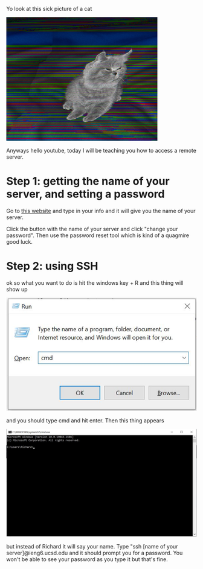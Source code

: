 Yo look at this sick picture of a cat

![Image](images/cat.png)

Anyways hello youtube, today I will be teaching you how to access a remote server.
# Step 1: getting the name of your server, and setting a password
Go to [this website](https://sdacs.ucsd.edu/~icc/index.php) and type in your info and it will give you the name of your server.

Click the button with the name of your server and click "change your password". Then use the password reset tool which is kind of a quagmire good luck.
# Step 2: using SSH
ok so what you want to do is hit the windows key + R and this thing will show up

![Image](/images/windowsrun.JPG)

and you should type cmd and hit enter.
Then this thing appears

![Image](/images/cmd.JPG)

but instead of Richard it will say your name. Type "ssh [name of your server]@ieng6.ucsd.edu and it should prompt you for a password. You won't be able to see your password as you type it but that's fine. 
